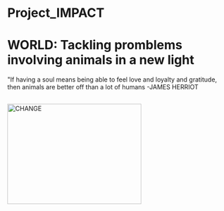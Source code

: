 # Project_IMPACT
<!DOCTYPE html>
<html>
<head>
<title>Page Title</title>
</head>
<body>

<h1>WORLD: Tackling promblems involving animals in a new light</h1>
<p>"If having a soul means being able to feel love and loyalty and gratitude, then animals are better off than a lot of humans 
  -JAMES HERRIOT</p>

</body>
</html>
<!DOCTYPE html>
<html>
<body>

<h2></h2>
<img src="animallove" alt="CHANGE" style="width:304px;height:228px;">

</body>
</html>
